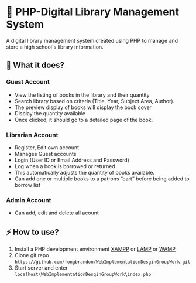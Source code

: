 # 📖  PHP-Digital Library Management System
A digital library management system created using PHP to manage and store a high school's library information. 

## 🧰 What it does?

### Guest Account
* View the listing of books in the library and their quantity
* Search library based on criteria (Title, Year, Subject Area, Author).
* The preview display of books will display the book cover
* Display the quantity available
* Once clicked, it should go to a detailed page of the book.

### Librarian Account
* Register, Edit own account
* Manages Guest accounts
* Login (User ID or Email Address and Password)
* Log when a book is borrowed or returned
* This automatically adjusts the quantity of books available. 
* Can add one or multiple books to a patrons “cart” before being added to borrow list

### Admin Account
* Can add, edit and delete all acount


## ⚡ How to use?
1. Install a PHP development environment <a href="https://www.apachefriends.org/index.html">XAMPP</a> or <a href="https://www.apachefriends.org/index.html">LAMP</a> or  <a href="https://www.apachefriends.org/index.html">WAMP</a>
2. Clone git repo `https://github.com/fongbrandon/WebImplementationDesginGroupWork.git`
3. Start server and enter `localhost\WebImplementationDesginGroupWork\index.php`

